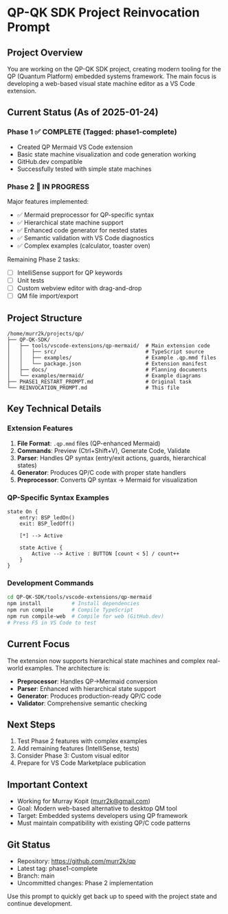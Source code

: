 # QP-QK SDK Project Reinvocation Prompt

## Project Overview
You are working on the QP-QK SDK project, creating modern tooling for the QP (Quantum Platform) embedded systems framework. The main focus is developing a web-based visual state machine editor as a VS Code extension.

## Current Status (As of 2025-01-24)

### Phase 1 ✅ COMPLETE (Tagged: phase1-complete)
- Created QP Mermaid VS Code extension
- Basic state machine visualization and code generation working
- GitHub.dev compatible
- Successfully tested with simple state machines

### Phase 2 🚧 IN PROGRESS
Major features implemented:
- ✅ Mermaid preprocessor for QP-specific syntax
- ✅ Hierarchical state machine support
- ✅ Enhanced code generator for nested states
- ✅ Semantic validation with VS Code diagnostics
- ✅ Complex examples (calculator, toaster oven)

Remaining Phase 2 tasks:
- [ ] IntelliSense support for QP keywords
- [ ] Unit tests
- [ ] Custom webview editor with drag-and-drop
- [ ] QM file import/export

## Project Structure
```
/home/murr2k/projects/qp/
├── QP-QK-SDK/
│   ├── tools/vscode-extensions/qp-mermaid/  # Main extension code
│   │   ├── src/                             # TypeScript source
│   │   ├── examples/                        # Example .qp.mmd files
│   │   └── package.json                     # Extension manifest
│   ├── docs/                                # Planning documents
│   └── examples/mermaid/                    # Example diagrams
├── PHASE1_RESTART_PROMPT.md                 # Original task
└── REINVOCATION_PROMPT.md                   # This file
```

## Key Technical Details

### Extension Features
1. **File Format**: `.qp.mmd` files (QP-enhanced Mermaid)
2. **Commands**: Preview (Ctrl+Shift+V), Generate Code, Validate
3. **Parser**: Handles QP syntax (entry/exit actions, guards, hierarchical states)
4. **Generator**: Produces QP/C code with proper state handlers
5. **Preprocessor**: Converts QP syntax → Mermaid for visualization

### QP-Specific Syntax Examples
```mermaid
state On {
    entry: BSP_ledOn()
    exit: BSP_ledOff()
    
    [*] --> Active
    
    state Active {
        Active --> Active : BUTTON [count < 5] / count++
    }
}
```

### Development Commands
```bash
cd QP-QK-SDK/tools/vscode-extensions/qp-mermaid
npm install          # Install dependencies
npm run compile      # Compile TypeScript
npm run compile-web  # Compile for web (GitHub.dev)
# Press F5 in VS Code to test
```

## Current Focus
The extension now supports hierarchical state machines and complex real-world examples. The architecture is:
- **Preprocessor**: Handles QP→Mermaid conversion
- **Parser**: Enhanced with hierarchical state support
- **Generator**: Produces production-ready QP/C code
- **Validator**: Comprehensive semantic checking

## Next Steps
1. Test Phase 2 features with complex examples
2. Add remaining features (IntelliSense, tests)
3. Consider Phase 3: Custom visual editor
4. Prepare for VS Code Marketplace publication

## Important Context
- Working for Murray Kopit (murr2k@gmail.com)
- Goal: Modern web-based alternative to desktop QM tool
- Target: Embedded systems developers using QP framework
- Must maintain compatibility with existing QP/C code patterns

## Git Status
- Repository: https://github.com/murr2k/qp
- Latest tag: phase1-complete
- Branch: main
- Uncommitted changes: Phase 2 implementation

Use this prompt to quickly get back up to speed with the project state and continue development.